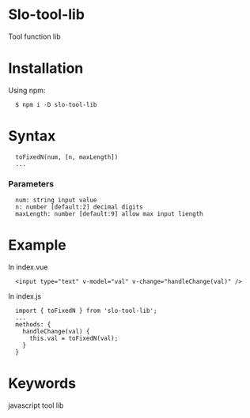 # Slo-tool-lib
Tool function lib
# Installation
Using npm:
```
  $ npm i -D slo-tool-lib
```
# Syntax
```
  toFixedN(num, [n, maxLength])
  ...
```
### Parameters
```
  num: string input value  
  n: number [default:2] decimal digits  
  maxLength: number [default:9] allow max input liength  
```
# Example
In index.vue
```
  <input type="text" v-model="val" v-change="handleChange(val)" />
```
In index.js
```
  import { toFixedN } from 'slo-tool-lib';
  ...
  methods: {
    handleChange(val) {
      this.val = toFixedN(val);
    }
  }
```
# Keywords
javascript tool lib